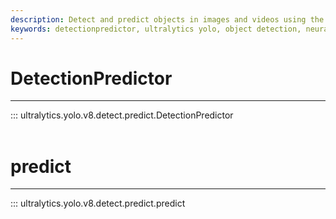 ```yaml
---
description: Detect and predict objects in images and videos using the Ultralytics YOLO v8 model with DetectionPredictor.
keywords: detectionpredictor, ultralytics yolo, object detection, neural network, machine learning
---
```


# DetectionPredictor
---
::: ultralytics.yolo.v8.detect.predict.DetectionPredictor
<br><br>

# predict
---
::: ultralytics.yolo.v8.detect.predict.predict
<br><br>
